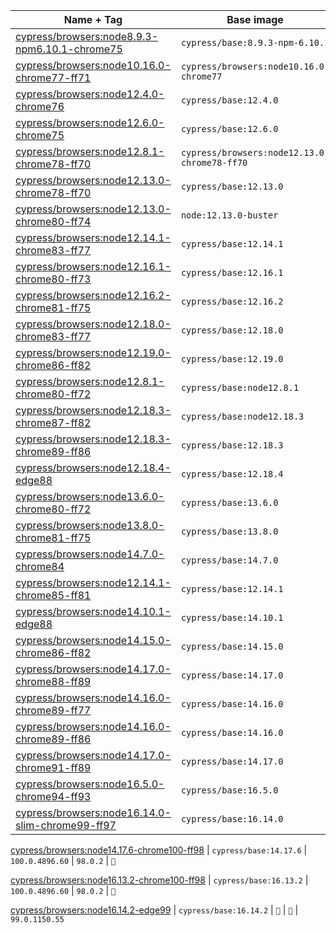 Name + Tag | Base image | Chrome | Firefox | Edge
--- | --- | --- | --- | ---
[cypress/browsers:node8.9.3-npm6.10.1-chrome75](./node8.9.3-npm6.10.1-chrome75) | `cypress/base:8.9.3-npm-6.10.1` | `75.0.3770.100` | 🚫
[cypress/browsers:node10.16.0-chrome77-ff71](./node10.16.0-chrome77-ff71) | `cypress/browsers:node10.16.0-chrome77` | `77.0.3865.90` | `71.0`
[cypress/browsers:node12.4.0-chrome76](./node12.4.0-chrome76) | `cypress/base:12.4.0` | `76.0.3809.87` | 🚫
[cypress/browsers:node12.6.0-chrome75](./node12.6.0-chrome75) | `cypress/base:12.6.0` | `75.0.3770.100` | 🚫
[cypress/browsers:node12.8.1-chrome78-ff70](./node12.8.1-chrome78-ff70) | `cypress/browsers:node12.13.0-chrome78-ff70` | `78.0.3904.97` | `70.0.1`
[cypress/browsers:node12.13.0-chrome78-ff70](./node12.13.0-chrome78-ff70) | `cypress/base:12.13.0` | `78.0.3904.97` | `70.0.1`
[cypress/browsers:node12.13.0-chrome80-ff74](./node12.13.0-chrome80-ff74) | `node:12.13.0-buster` | `80.0.3987.116` | `74.0`
[cypress/browsers:node12.14.1-chrome83-ff77](./node12.14.1-chrome83-ff77) | `cypress/base:12.14.1` | `83.0.4103.61` | `77.0`
[cypress/browsers:node12.16.1-chrome80-ff73](./node12.16.1-chrome80-ff73) | `cypress/base:12.16.1` | `80.0.3987.122` | `73.0.1`
[cypress/browsers:node12.16.2-chrome81-ff75](./node12.16.2-chrome81-ff75) | `cypress/base:12.16.2` | `81.0.4044.113` | `75.0`
[cypress/browsers:node12.18.0-chrome83-ff77](./node12.18.0-chrome83-ff77) | `cypress/base:12.18.0` | `83.0.4103.61` | `77.0`
[cypress/browsers:node12.19.0-chrome86-ff82](./node12.19.0-chrome86-ff82) | `cypress/base:12.19.0` | `86.0.4240.193` | `82.0.3`
[cypress/browsers:node12.8.1-chrome80-ff72](./node12.8.1-chrome80-ff72) | `cypress/base:node12.8.1` | `80.0.3987.87` | `72.0.2`
[cypress/browsers:node12.18.3-chrome87-ff82](./node12.18.3-chrome87-ff82) | `cypress/base:node12.18.3` | `87.0.4280.66` | `82.0`
[cypress/browsers:node12.18.3-chrome89-ff86](./node12.18.3-chrome89-ff86) | `cypress/base:12.18.3` | `89.0.4389.72` | `86.0.1`
[cypress/browsers:node12.18.4-edge88](./node12.18.4-edge88) | `cypress/base:12.18.4` | 🚫 | 🚫 | `88.0.673.0 dev`
[cypress/browsers:node13.6.0-chrome80-ff72](./node13.6.0-chrome80-ff72) | `cypress/base:13.6.0` | `80.0.3987.87` | `72.0.2`
[cypress/browsers:node13.8.0-chrome81-ff75](./node13.8.0-chrome81-ff75) | `cypress/base:13.8.0` | `81.0.4044.113` | `75.0`
[cypress/browsers:node14.7.0-chrome84](./node14.7.0-chrome84) | `cypress/base:14.7.0` | `84.0.4147.105` | 🚫
[cypress/browsers:node12.14.1-chrome85-ff81](./node12.14.1-chrome85-ff81) | `cypress/base:12.14.1` | `85.0.4183.121` | `81.0`
[cypress/browsers:node14.10.1-edge88](./node14.10.1-edge88) | `cypress/base:14.10.1` | 🚫 | 🚫 | `88.0.673.0 dev`
[cypress/browsers:node14.15.0-chrome86-ff82](./node14.15.0-chrome86-ff82) | `cypress/base:14.15.0` | `86.0.4240.193` | `82.0.3`
[cypress/browsers:node14.17.0-chrome88-ff89](./node14.17.0-chrome88-ff89) | `cypress/base:14.17.0` | `88.0.4324.96` | `89.0.2`
[cypress/browsers:node14.16.0-chrome89-ff77](./node14.16.0-chrome89-ff77) | `cypress/base:14.16.0` | `89.0.4389.72` | `77.0`
[cypress/browsers:node14.16.0-chrome89-ff86](./node14.16.0-chrome89-ff86) | `cypress/base:14.16.0` | `89.0.4389.72` | `86.0.1`
[cypress/browsers:node14.17.0-chrome91-ff89](./node14.17.0-chrome91-ff89) | `cypress/base:14.17.0` | `91.0.4472.114` | `89.0.2`
[cypress/browsers:node16.5.0-chrome94-ff93](./node16.5.0-chrome94-ff93) | `cypress/base:16.5.0` | `94.0.4606.71` | `93.0` 
[cypress/browsers:node16.14.0-slim-chrome99-ff97](./node16.14.0-slim-chrome99-ff97) | `cypress/base:16.14.0` | `99.0.4844.51` | `97.0.1` | `🚫`
 
[cypress/browsers:node14.17.6-chrome100-ff98](./node14.17.6-chrome100-ff98) | `cypress/base:14.17.6` | `100.0.4896.60` | `98.0.2` | `🚫`
 
 
[cypress/browsers:node16.13.2-chrome100-ff98](./node16.13.2-chrome100-ff98) | `cypress/base:16.13.2` | `100.0.4896.60` | `98.0.2` | `🚫`
 
[cypress/browsers:node16.14.2-edge99](./node16.14.2-edge99) | `cypress/base:16.14.2` | `🚫` | `🚫` | `99.0.1150.55`
